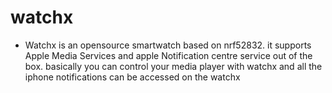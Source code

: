 # watchx
- Watchx is an opensource smartwatch based on nrf52832. it supports Apple Media Services and apple Notification centre service out of the box. basically you can control your media player with watchx and all the iphone notifications can be accessed on the watchx 
